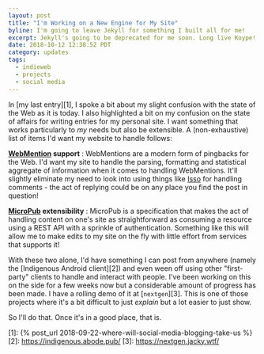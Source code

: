 ```yaml
---
layout: post
title: "I'm Working on a New Engine for My Site"
byline: I'm going to leave Jekyll for something I built all for me!
excerpt: Jekyll's going to be deprecated for me soon. Long live Koype!
date: 2018-10-12 12:38:52 PDT
category: updates
tags:
  - indieweb
  - projects
  - social media
---
```


In [my last entry][1], I spoke a bit about my slight confusion with the state of
the Web as it is today. I also highlighted a bit on my confusion on the state of
affairs for writing entries for my personal site. I want something that works
particularly to _my_ needs but also be extensible. A (non-exhaustive) list of
items I'd want my website to handle follows:

**[WebMention][] support**
: WebMentions are a modern form of pingbacks for the Web. I'd want my site to
  handle the parsing, formatting and statistical aggregate of information when
  it comes to handling WebMentions. It'll slightly eliminate my need to look
  into using things like [Isso][] for handling comments - the act of replying
  could be on any place you find the post in question!

**[MicroPub][] extensibility**
: MicroPub is a specification that makes the act of handling content on one's
  site as straightforward as consuming a resource using a REST API with
  a sprinkle of authentication. Something like this will allow me to make edits
  to my site on the fly with little effort from services that supports it!

With these two alone, I'd have something I can post from anywhere (namely the
[Indigenous Android client][2]) and even ween off using other "first-party"
clients to handle and interact with people. I've been working on this on the
side for a few weeks now but a considerable amount of progress has been made.
I have a rolling demo of it at [`nextgen`][3]. This is one of those projects
where it's a bit difficult to just _explain_ but a lot easier to just show.

So I'll do that. Once it's in a good place, that is.

[webmention]: https://webmention.io/
[micropub]: https://micropub.rocks/
[isso]: https://posativ.org/isso/
[1]: {% post_url 2018-09-22-where-will-social-media-blogging-take-us %}
[2]: https://indigenous.abode.pub/
[3]: https://nextgen.jacky.wtf/
